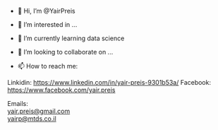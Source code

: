 - 👋 Hi, I’m @YairPreis
- 👀 I’m interested in ...
- 🌱 I’m currently learning data science
- 💞️ I’m looking to collaborate on ...

- 📫 How to reach me:

Linkidin:   https://www.linkedin.com/in/yair-preis-9301b53a/
Facebook:   https://www.facebook.com/yair.preis

Emails:  
yair.preis@gmail.com   
yairp@mtds.co.il

<!---
YairPreis/YairPreis is a ✨ special ✨ repository because its `README.md` (this file) appears on your GitHub profile.
You can click the Preview link to take a look at your changes.
--->
